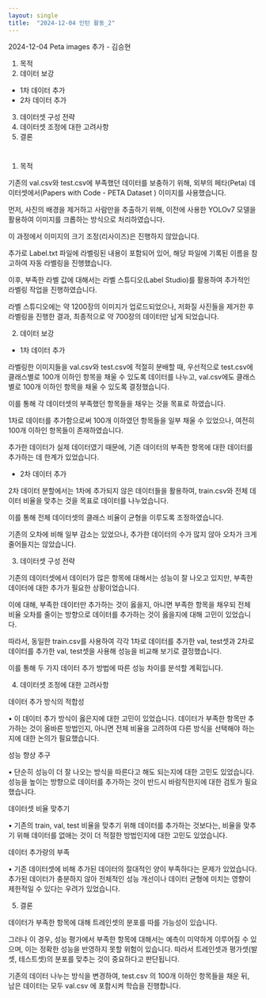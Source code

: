 ```yaml
---
layout: single
title:  "2024-12-04 인턴 활동_2"
---
```


2024-12-04 Peta images 추가 - 김승현

1. 목적
2. 데이터 보강
- 1차 데이터 추가
- 2차 데이터 추가
3. 데이터셋 구성 전략
4. 데이터셋 조정에 대한 고려사항
5. 결론

#
1. 목적 

기존의 val.csv와 test.csv에 부족했던 데이터를 보충하기 위해, 외부의 페타(Peta) 데이터셋에서(Papers with Code - PETA Dataset ) 이미지를 사용했습니다. 

먼저, 사진의 배경을 제거하고 사람만을 추출하기 위해, 이전에 사용한 YOLOv7 모델을 활용하여 이미지를 크롭하는 방식으로 처리하였습니다.  

이 과정에서 이미지의 크기 조정(리사이즈)은 진행하지 않았습니다.

추가로 Label.txt 파일에 라벨링된 내용이 포함되어 있어, 해당 파일에 기록된 이름을 참고하여 자동 라벨링을 진행했습니다. 

이후, 부족한 라벨 값에 대해서는 라벨 스튜디오(Label Studio)를 활용하여 추가적인 라벨링 작업을 진행하였습니다.
 
라벨 스튜디오에는 약 1200장의 이미지가 업로드되었으나, 저화질 사진들을 제거한 후 라벨링을 진행한 결과, 최종적으로 약 700장의 데이터만 남게 되었습니다.

2. 데이터 보강 

- 1차 데이터 추가 

라벨링한 이미지들을 val.csv와 test.csv에 적절히 분배할 때, 우선적으로 test.csv에 클래스별로 100개 이하인 항목을 채울 수 있도록 데이터를 나누고, val.csv에도 클래스별로 100개 이하인 항목을 채울 수 있도록 결정했습니다.
 
이를 통해 각 데이터셋의 부족했던 항목들을 채우는 것을 목표로 하였습니다.

1차로 데이터를 추가함으로써 100개 이하였던 항목들을 일부 채울 수 있었으나, 여전히 100개 이하인 항목들이 존재하였습니다. 

추가한 데이터가 실제 데이터였기 때문에, 기존 데이터의 부족한 항목에 대한 데이터를 추가하는 데 한계가 있었습니다.

- 2차 데이터 추가
 
2차 데이터 분할에서는 1차에 추가되지 않은 데이터들을 활용하여, train.csv와 전체 데이터 비율을 맞추는 것을 목표로 데이터를 나누었습니다. 

이를 통해 전체 데이터셋의 클래스 비율이 균형을 이루도록 조정하였습니다.

기존의 오차에 비해 일부 감소는 있었으나, 추가한 데이터의 수가 많지 않아 오차가 크게 줄어들지는 않았습니다.

3. 데이터셋 구성 전략 

기존의 데이터셋에서 데이터가 많은 항목에 대해서는 성능이 잘 나오고 있지만, 부족한 데이터에 대한 추가가 필요한 상황이었습니다. 

이에 대해, 부족한 데이터만 추가하는 것이 옳을지, 아니면 부족한 항목을 채우되 전체 비율 오차를 줄이는 방향으로 데이터를 추가하는 것이 옳을지에 대해 고민이 있었습니다.

따라서, 동일한 train.csv를 사용하여 각각 1차로 데이터를 추가한 val, test셋과 2차로 데이터를 추가한 val, test셋을 사용해 성능을 비교해 보기로 결정했습니다. 

이를 통해 두 가지 데이터 추가 방법에 따른 성능 차이를 분석할 계획입니다.

4. 데이터셋 조정에 대한 고려사항 

데이터 추가 방식의 적합성

• 이 데이터 추가 방식이 옳은지에 대한 고민이 있었습니다. 데이터가 부족한 항목만 추가하는 것이 올바른 방법인지, 아니면 전체 비율을 고려하여 다른 방식을 선택해야 하는지에 대한 논의가 필요했습니다.

성능 향상 추구

• 단순히 성능이 더 잘 나오는 방식을 따른다고 해도 되는지에 대한 고민도 있었습니다. 성능을 높이는 방향으로 데이터를 추가하는 것이 반드시 바람직한지에 대한 검토가 필요했습니다.

데이터셋 비율 맞추기

• 기존의 train, val, test 비율을 맞추기 위해 데이터를 추가하는 것보다는, 비율을 맞추기 위해 데이터를 없애는 것이 더 적절한 방법인지에 대한 고민도 있었습니다.

데이터 추가량의 부족

• 기존 데이터셋에 비해 추가된 데이터의 절대적인 양이 부족하다는 문제가 있었습니다. 추가된 데이터가 충분하지 않아 전체적인 성능 개선이나 데이터 균형에 미치는 영향이 제한적일 수 있다는 우려가 있었습니다.

5. 결론
   
데이터가 부족한 항목에 대해 트레인셋의 분포를 따를 가능성이 있습니다. 

그러나 이 경우, 성능 평가에서 부족한 항목에 대해서는 예측이 미약하게 이루어질 수 있으며, 이는 정확한 성능을 반영하지 못할 위험이 있습니다. 따라서 트레인셋과 평가셋(발셋, 테스트셋)의 분포를 맞추는 것이 중요하다고 판단됩니다.

기존의 데이터 나누는 방식을 변경하여, test.csv 의 100개 이하인 항목들을 채운 뒤, 남은 데이터는 모두 val.csv 에 포함시켜 학습을 진행합니다.
